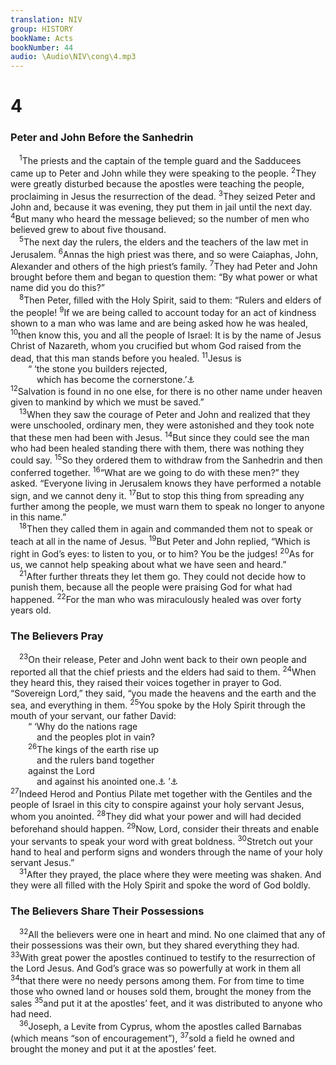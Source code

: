 ```yaml
---
translation: NIV
group: HISTORY
bookName: Acts 
bookNumber: 44
audio: \Audio\NIV\cong\4.mp3
---
```


<div class="title"><h1>4</h1><h3>Peter and John Before the Sanhedrin </h3></div>
<span class="verse cong_4_1"> <sup>1</sup>The priests and the captain of the temple guard and the Sadducees came up to Peter and John while they were speaking to the people. </span>
<span class="verse cong_4_2"><sup>2</sup>They were greatly disturbed because the apostles were teaching the people, proclaiming in Jesus the resurrection of the dead. </span>
<span class="verse cong_4_3"><sup>3</sup>They seized Peter and John and, because it was evening, they put them in jail until the next day. </span>
<span class="verse cong_4_4"><sup>4</sup>But many who heard the message believed; so the number of men who believed grew to about five thousand. <br/></span>
<span class="verse cong_4_5"> <sup>5</sup>The next day the rulers, the elders and the teachers of the law met in Jerusalem. </span>
<span class="verse cong_4_6"><sup>6</sup>Annas the high priest was there, and so were Caiaphas, John, Alexander and others of the high priest’s family. </span>
<span class="verse cong_4_7"><sup>7</sup>They had Peter and John brought before them and began to question them: “By what power or what name did you do this?” <br/></span>
<span class="verse cong_4_8"> <sup>8</sup>Then Peter, filled with the Holy Spirit, said to them: “Rulers and elders of the people! </span>
<span class="verse cong_4_9"><sup>9</sup>If we are being called to account today for an act of kindness shown to a man who was lame and are being asked how he was healed, </span>
<span class="verse cong_4_10"><sup>10</sup>then know this, you and all the people of Israel: It is by the name of Jesus Christ of Nazareth, whom you crucified but whom God raised from the dead, that this man stands before you healed. </span>
<span class="verse cong_4_11"><sup>11</sup>Jesus is <br/>  “ ‘the stone you builders rejected, <br/>   which has become the cornerstone.’<a data-toggle="tooltip" data-placement="bottom" title="Psalm 118:22">⚓</a><br/></span>
<span class="verse cong_4_12"><sup>12</sup>Salvation is found in no one else, for there is no other name under heaven given to mankind by which we must be saved.” <br/></span>
<span class="verse cong_4_13"> <sup>13</sup>When they saw the courage of Peter and John and realized that they were unschooled, ordinary men, they were astonished and they took note that these men had been with Jesus. </span>
<span class="verse cong_4_14"><sup>14</sup>But since they could see the man who had been healed standing there with them, there was nothing they could say. </span>
<span class="verse cong_4_15"><sup>15</sup>So they ordered them to withdraw from the Sanhedrin and then conferred together. </span>
<span class="verse cong_4_16"><sup>16</sup>“What are we going to do with these men?” they asked. “Everyone living in Jerusalem knows they have performed a notable sign, and we cannot deny it. </span>
<span class="verse cong_4_17"><sup>17</sup>But to stop this thing from spreading any further among the people, we must warn them to speak no longer to anyone in this name.” <br/></span>
<span class="verse cong_4_18"> <sup>18</sup>Then they called them in again and commanded them not to speak or teach at all in the name of Jesus. </span>
<span class="verse cong_4_19"><sup>19</sup>But Peter and John replied, “Which is right in God’s eyes: to listen to you, or to him? You be the judges! </span>
<span class="verse cong_4_20"><sup>20</sup>As for us, we cannot help speaking about what we have seen and heard.” <br/></span>
<span class="verse cong_4_21"> <sup>21</sup>After further threats they let them go. They could not decide how to punish them, because all the people were praising God for what had happened. </span>
<span class="verse cong_4_22"><sup>22</sup>For the man who was miraculously healed was over forty years old. <br/></span>
<div class="title"><h3>The Believers Pray </h3></div>
<span class="verse cong_4_23"> <sup>23</sup>On their release, Peter and John went back to their own people and reported all that the chief priests and the elders had said to them. </span>
<span class="verse cong_4_24"><sup>24</sup>When they heard this, they raised their voices together in prayer to God. “Sovereign Lord,” they said, “you made the heavens and the earth and the sea, and everything in them. </span>
<span class="verse cong_4_25"><sup>25</sup>You spoke by the Holy Spirit through the mouth of your servant, our father David: <br/>  “ ‘Why do the nations rage <br/>   and the peoples plot in vain? <br/></span>
<span class="verse cong_4_26">  <sup>26</sup>The kings of the earth rise up <br/>   and the rulers band together <br/>  against the Lord <br/>   and against his anointed one.<a data-toggle="tooltip" data-placement="bottom" title="That is, Messiah or Christ">⚓</a> ’<a data-toggle="tooltip" data-placement="bottom" title="Psalm 2:1,2">⚓</a><br/></span>
<span class="verse cong_4_27"><sup>27</sup>Indeed Herod and Pontius Pilate met together with the Gentiles and the people of Israel in this city to conspire against your holy servant Jesus, whom you anointed. </span>
<span class="verse cong_4_28"><sup>28</sup>They did what your power and will had decided beforehand should happen. </span>
<span class="verse cong_4_29"><sup>29</sup>Now, Lord, consider their threats and enable your servants to speak your word with great boldness. </span>
<span class="verse cong_4_30"><sup>30</sup>Stretch out your hand to heal and perform signs and wonders through the name of your holy servant Jesus.” <br/></span>
<span class="verse cong_4_31"> <sup>31</sup>After they prayed, the place where they were meeting was shaken. And they were all filled with the Holy Spirit and spoke the word of God boldly. <br/></span>
<div class="title"><h3>The Believers Share Their Possessions </h3></div>
<span class="verse cong_4_32"> <sup>32</sup>All the believers were one in heart and mind. No one claimed that any of their possessions was their own, but they shared everything they had. </span>
<span class="verse cong_4_33"><sup>33</sup>With great power the apostles continued to testify to the resurrection of the Lord Jesus. And God’s grace was so powerfully at work in them all </span>
<span class="verse cong_4_34"><sup>34</sup>that there were no needy persons among them. For from time to time those who owned land or houses sold them, brought the money from the sales </span>
<span class="verse cong_4_35"><sup>35</sup>and put it at the apostles’ feet, and it was distributed to anyone who had need. <br/></span>
<span class="verse cong_4_36"> <sup>36</sup>Joseph, a Levite from Cyprus, whom the apostles called Barnabas (which means “son of encouragement”), </span>
<span class="verse cong_4_37"><sup>37</sup>sold a field he owned and brought the money and put it at the apostles’ feet. <br/></span>
